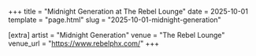 +++
title = "Midnight Generation at The Rebel Lounge"
date = 2025-10-01
template = "page.html"
slug = "2025-10-01-midnight-generation"

[extra]
artist = "Midnight Generation"
venue = "The Rebel Lounge"
venue_url = "https://www.rebelphx.com/"
+++
